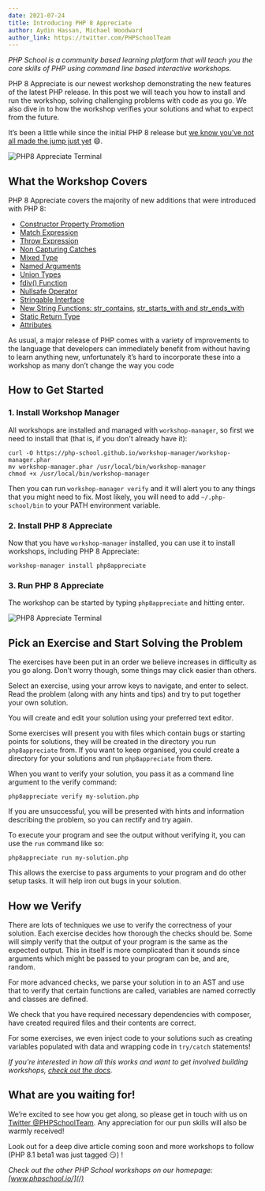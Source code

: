 ```yaml
---
date: 2021-07-24
title: Introducing PHP 8 Appreciate
author: Aydin Hassan, Michael Woodward
author_link: https://twitter.com/PHPSchoolTeam
---
```


_PHP School is a community based learning platform that will teach you the core skills of PHP using command line based interactive workshops._ 

PHP 8 Appreciate is our newest workshop demonstrating the new features of the latest PHP release. In this post we will teach you how to install and run the workshop, solving challenging problems with code as you go. We also dive in to how the workshop verifies your solutions and what to expect from the future. 

It’s been a little while since the initial PHP 8 release but [we know you’ve not all made the jump just yet](https://www.jetbrains.com/lp/devecosystem-2021/php/#PHP_which-version-of-php-do-you-regularly-use) 😄.

![PHP8 Appreciate Terminal](https://user-images.githubusercontent.com/2817002/124182783-3fd52f80-daaf-11eb-973a-82ae81451efc.png)

## What the Workshop Covers

PHP 8 Appreciate covers the majority of new additions that were introduced with PHP 8: 

* [Constructor Property Promotion](https://wiki.php.net/rfc/constructor_promotion)
* [Match Expression](https://wiki.php.net/rfc/match_expression_v2)
* [Throw Expression](https://wiki.php.net/rfc/throw_expression)
* [Non Capturing Catches](https://wiki.php.net/rfc/non-capturing_catches)
* [Mixed Type](https://wiki.php.net/rfc/mixed_type_v2)
* [Named Arguments](https://wiki.php.net/rfc/named_params)
* [Union Types](https://wiki.php.net/rfc/union_types_v2)
* [fdiv() Function](https://github.com/php/php-src/pull/4769)
* [Nullsafe Operator](https://wiki.php.net/rfc/nullsafe_operator)
* [Stringable Interface](https://wiki.php.net/rfc/stringable)
* [New String Functions: ](https://www.php.net/manual/en/ref.strings.php)[str_contains](https://wiki.php.net/rfc/str_contains), [str_starts_with and str_ends_with](https://wiki.php.net/rfc/add_str_starts_with_and_ends_with_functions)
* [Static Return Type](https://wiki.php.net/rfc/static_return_type)
* [Attributes](https://wiki.php.net/rfc/attributes_v2)

As usual, a major release of PHP comes with a variety of improvements to the language that developers can immediately benefit from without having to learn anything new, unfortunately it’s hard to incorporate these into a workshop as many don’t change the way you code

## How to Get Started

### 1. Install Workshop Manager

All workshops are installed and managed with `workshop-manager`, so first we need to install that (that is, if you don't already have it):

```shell
curl -O https://php-school.github.io/workshop-manager/workshop-manager.phar
mv workshop-manager.phar /usr/local/bin/workshop-manager
chmod +x /usr/local/bin/workshop-manager
```

Then you can run `workshop-manager verify` and it will alert you to any things that you might need to fix. Most likely, you will need to add `~/.php-school/bin` to your PATH environment variable.

### 2. Install PHP 8 Appreciate

Now that you have `workshop-manager` installed, you can use it to install workshops, including PHP 8 Appreciate:

```shell
workshop-manager install php8appreciate
```

### 3. Run PHP 8 Appreciate

The workshop can be started by typing `php8appreciate` and hitting enter.

![PHP8 Appreciate Terminal](https://user-images.githubusercontent.com/2817002/124182783-3fd52f80-daaf-11eb-973a-82ae81451efc.png)

## Pick an Exercise and Start Solving the Problem

The exercises have been put in an order we believe increases in difficulty as you go along. Don’t worry though, some things may click easier than others.

Select an exercise, using your arrow keys to navigate, and enter to select. Read the problem (along with any hints and tips) and try to put together your own solution. 

You will create and edit your solution using your preferred text editor. 

Some exercises will present you with files which contain bugs or starting points for solutions, they will be created in the directory you run `php8appreciate` from. If you want to keep organised, you could create a directory for your solutions and run `php8appreciate` from there.

When you want to verify your solution, you pass it as a command line argument to the verify command:

```shell
php8appreciate verify my-solution.php
```

If you are unsuccessful, you will be presented with hints and information describing the problem, so you can rectify and try again.

To execute your program and see the output without verifying it, you can use the `run` command like so:

```shell
php8appreciate run my-solution.php
```

This allows the exercise to pass arguments to your program and do other setup tasks. It will help iron out bugs in your solution.

## How we Verify

There are lots of techniques we use to verify the correctness of your solution. Each exercise decides how thorough the checks should be. Some will simply verify that the output of your program is the same as the expected output. This in itself is more complicated than it sounds since arguments which might be passed to your program can be, and are, random.

For more advanced checks, we parse your solution in to an AST and use that to verify that certain functions are called, variables are named correctly and classes are defined.

We check that you have required necessary dependencies with composer, have created required files and their contents are correct.

For some exercises, we even inject code to your solutions such as creating variables populated with data and wrapping code in `try/catch` statements!

_If you're interested in how all this works and want to get involved building workshops, [check out the docs](/docs)._

## What are you waiting for!

We’re excited to see how you get along, so please get in touch with us on [Twitter @PHPSchoolTeam](https://twitter.com/phpschoolteam). Any appreciation for our pun skills will also be warmly received! 

Look out for a deep dive article coming soon and more workshops to follow (PHP 8.1 beta1 was just tagged 😏) !

_Check out the other PHP School workshops on our homepage: [www.phpschool.io/](/)_
